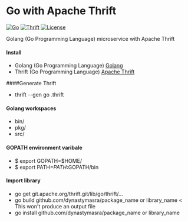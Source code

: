 # Go with Apache Thrift

[![Go](https://img.shields.io/badge/Go-1.4-00E5E6.svg)](https://golang.org/)
[![Thrift](https://img.shields.io/badge/Apache%20Thrift-0.9.3-yellow.svg)](https://thrift.apache.org/)
[![License](https://img.shields.io/badge/license-MIT-44897A.svg)](https://github.com/dynastymasra/GolangThrift/blob/master/LICENSE)

Golang (Go Programming Language) microservice with Apache Thrift

#### Install
* Golang (Go Programming Language) <a href="https://golang.org/" target="_blank">Golang</a>
* Thrift (Go Programming Language) <a href="https://thrift.apache.org/" target="_blank">Apache Thrift</a>

####Generate Thrift
* thrift --gen go <filename>.thrift

#### Golang workspaces
* bin/
* pkg/
* src/

#### GOPATH environment varibale
* $ export GOPATH=$HOME/<workspaces>
* $ export PATH=$PATH:$GOPATH/bin

#### Import library
* go get git.apache.org/thrift.git/lib/go/thrift/...
* go build github.com/dynastymasra/package_name or library_name < This won't produce an output file
* go install github.com/dynastymasra/package_name or library_name
